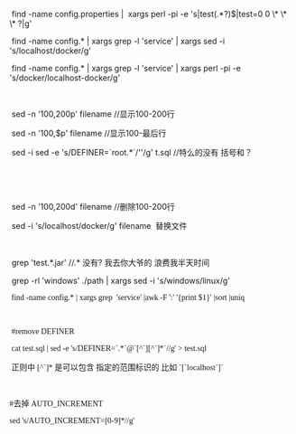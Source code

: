 <p>
	&nbsp;find -name config.properties |&nbsp; xargs perl -pi -e 's|test(.*?)$|test=0 0 \* \* \* ?|g'
</p>
<p>
	&nbsp;find -name config.* | xargs grep -l 'service' | xargs sed -i 's/localhost/docker/g'
</p>
<p>
	&nbsp;find -name config.* | xargs grep -l 'service' | xargs perl -pi -e 's/docker/localhost-docker/g'
</p>
<p>
	<br />
</p>
<p>
	&nbsp;sed -n '100,200p'&nbsp;filename //显示100-200行
</p>
<p>
	<span style="white-space:normal;">&nbsp;sed -n '100,$p'&nbsp;filename //显示100-最后行</span> 
</p>
<p>
	&nbsp;sed -i&nbsp;sed -e 's/DEFINER=`root.*`/''/g' t.sql //特么的没有&nbsp;括号和？
</p>
<div>
	<br />
</div>
<p>
	<br />
</p>
<p style="white-space:normal;">
	&nbsp;sed -n '100,200d'&nbsp;filename //删除100-200行
</p>
<div>
	<span style="white-space:normal;">&nbsp;sed -i 's/localhost/docker/g'</span>&nbsp;<span style="white-space:normal;">filename&nbsp; 替换文件</span><br />
</div>
<p>
	<br />
</p>
<p>
	&nbsp;grep 'test.*.jar' //.*&nbsp;没有?&nbsp;我去你大爷的&nbsp;浪费我半天时间
</p>
<p>
	&nbsp;grep -rl 'windows' ./path | xargs sed -i 's/windows/linux/g'
</p>
<p>
	<span style="font-family:Monaco, &quot;white-space:normal;background-color:#FAFAFA;">&nbsp;find -name config.* | xargs grep&nbsp; 'service' |awk -F ':' '{print $1}' |sort |uniq</span> 
</p>
<p>
	<span style="font-family:Monaco, &quot;white-space:normal;background-color:#FAFAFA;">&nbsp;</span> 
</p>
<p>
	<span style="font-family:Monaco, &quot;white-space:normal;background-color:#FAFAFA;">&nbsp;#remove DEFINER&nbsp;</span> 
</p>
<p>
	<span style="font-family:Monaco, &quot;white-space:normal;background-color:#FAFAFA;">&nbsp;cat&nbsp;test.sql | sed -e 's/DEFINER=`.*`@`[^`][^`]*`//g' &gt; test.sql<br />
</span> 
</p>
<p>
	<span style="font-family:Monaco, &quot;white-space:normal;background-color:#FAFAFA;">&nbsp;正则中&nbsp;<span style="font-family:Monaco, &quot;white-space:normal;background-color:#FAFAFA;">[^`]*&nbsp;是可以包含&nbsp;指定的范围标识的&nbsp;比如 `[`localhost`]`&nbsp;&nbsp;</span></span> 
</p>
<p>
	<span style="font-family:Monaco, &quot;white-space:normal;background-color:#FAFAFA;"><span style="font-family:Monaco, &quot;white-space:normal;background-color:#FAFAFA;"><br />
</span></span>
</p>
<p>
	<span style="font-family:Monaco, &quot;white-space:normal;background-color:#FAFAFA;"><span style="font-family:Monaco, &quot;white-space:normal;background-color:#FAFAFA;">#去掉 <span style="font-family:Monaco, &quot;white-space:normal;background-color:#FAFAFA;">AUTO_INCREMENT</span><br />
</span></span>
</p>
<p>
	<span style="font-family:Monaco, &quot;white-space:normal;background-color:#FAFAFA;"><span style="font-family:Monaco, &quot;white-space:normal;background-color:#FAFAFA;">sed 's/AUTO_INCREMENT=[0-9]*//g'<br />
</span></span>
</p>
<p>
	<span style="font-family:Monaco, &quot;white-space:normal;background-color:#FAFAFA;"><br />
</span> 
</p>